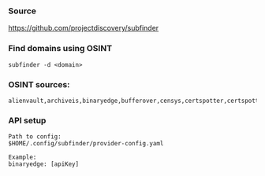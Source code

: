 ### Source
https://github.com/projectdiscovery/subfinder  

### Find domains using OSINT
```
subfinder -d <domain>
```

### OSINT sources:
```
alienvault,archiveis,binaryedge,bufferover,censys,certspotter,certspotterold,commoncrawl,crtsh,digicert,dnsdumpster,dnsdb,entrust,googleter,hackertarget,intelx,ipv4info,passivetotal,rapiddns,securitytrails,shodan,sitedossier,sublist3r,spyse,threatcrowd,threatminer,urlscan,virustotal,waybackarchive,zoomeye
```

### API setup
```
Path to config:
$HOME/.config/subfinder/provider-config.yaml

Example:
binaryedge: [apiKey]
```

